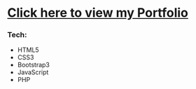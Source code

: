  
# [Click here to view my Portfolio](https://stefan-folio.herokuapp.com/)

### Tech:

- HTML5
- CSS3
- Bootstrap3
- JavaScript
- PHP